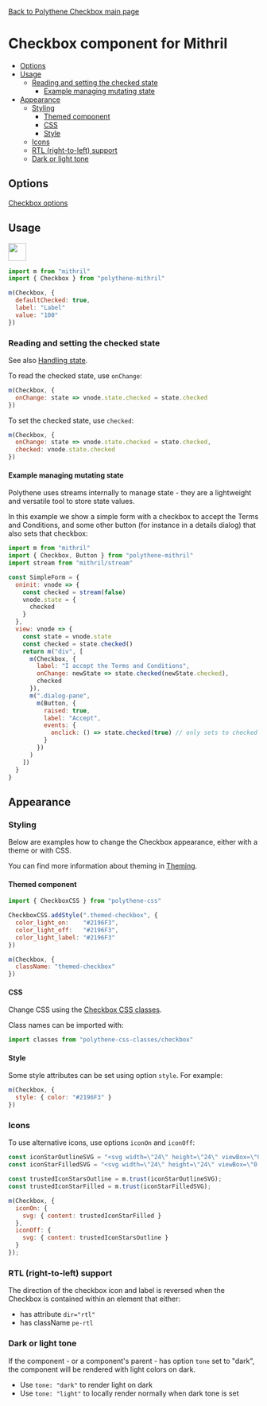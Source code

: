 [Back to Polythene Checkbox main page](../checkbox.md)

# Checkbox component for Mithril

<!-- MarkdownTOC autolink="true" autoanchor="true" bracket="round" levels="1,2,3" -->

- [Options](#options)
- [Usage](#usage)
  - [Reading and setting the checked state](#reading-and-setting-the-checked-state)
    - [Example managing mutating state](#example-managing-mutating-state)
- [Appearance](#appearance)
  - [Styling](#styling)
    - [Themed component](#themed-component)
    - [CSS](#css)
    - [Style](#style)
  - [Icons](#icons)
  - [RTL (right-to-left) support](#rtl-right-to-left-support)
  - [Dark or light tone](#dark-or-light-tone)

<!-- /MarkdownTOC -->


<a id="options"></a>
## Options

[Checkbox options](../checkbox.md)



<a id="usage"></a>
## Usage

<a href="https://flems.io/#0=N4Igxg9gdgzhA2BTEAucD4EMAONEBMQAaEGMAJw1QG0AGI2gXRIDMBLJGG0KTAW2RoAdAAsALn3jF0UMYlmoQAHnhsoAawAEI8ohYBeADohxY3CgD0FzOTEiAruTBIBsIQHM2d+wCMhbCGsYPDEYC2wEAE87eUQLRAAPfmxOCxYXGCEwYONNXXgjUjFIzhFERDFjAD5DKFqlMnI2bDFNGCdC03MrG28nF3lMz28-AKCQsIj4aLKoOJgxTCh8THhoOKmZ2IBaPi8dDnComLnd-ab4bYWllbW5oQArGGqlC0bmsRq6qAaKD7aOsYujBLNZbA5+ohXEN9r5-IFMMEKpNjrN5otlqt1kdpidENtsijcWiCcErhjbutHs8QFVXu8Wl96vg2AA3TRsfCFSgQSq014s1lVaR4JBgMQBWCKWgoWjbABsKAATABGEAAXyIPH4ghA1OkkFk8jEikNC00wE0AGEymB1D4IAkiJoAEqYNh4fAAIXsYjE0E06s0+k0mzxAG5ambWpabYg7Q6ElaAMrJwPB0Oo2Ip5OR75xhOOnNCTD4fDJ4pIAAUxiEMQE+AJtvtjuMzuAtU0mkga3IAH1VO5xH3oCgu13jABiFgsFUAdgALAu253uwgIP3B8OIDOxxOQNPZ4vl8RVz2NwO2EOxAPMD5EPAx1OZ-OlyuoF3z-2VuR1COoHu45TmAACsKoqvKSrvp+67fjYf47iwgGaMBYEQVBp4fmuvZ9j+f5YPej77oeLDGLU6oAJR5lG0DmmwhoVjYADyvqqHMyYAGoAOIZsYDSsu4mgAO6cnYRiGMYSrLhJIDaIgV7iOJknSbkrJsIgQleo6SkgLQmh6VJQi0AZC5GbQEm5PId5INsPiYHa7iUPYyw6XMQn6R5hnGZoXnmTJdLYJgdiaOw8AFBZB7GVFfm5KFlwQIFYBeJEOkqhFbRiJQ6j4iJ+BiRFtBCFBMkZVl+JsYgDwQGoOlOcs6VchFACymjgUIACcnULkQKogUIADM7ULv1AAymgABxFf18rdfOQjyjNo2aO1U0qrN-UDeN-VLX17W0ENPWFSBtAgUtKqFUq40HedQgqkq7VnSqHVdUQ8pGQ9SpzmNKobXO+2zYVd0Pd9k20FdANCMdp3faZc7youPUbf1W1nX1cNST1c7zYtLWqs9B0rVJSqfTDQjjWD3WTZBIFKvK31PZ113PeNJPLbde2U-NSo03TrX491hMLsTX2aFjC4gUuiMdfKwOaH140qgdSqFZ1W30-zmNFX9Z2TfOSsq+1autW9EuSz90uy3jjMC0VQufZoABaKEyRYdJvAJNQgHm0YcgxizkAAYhwSDltxvHKDAAnCaJIg6VJ6VlApYhxypslqRpWkJDpekmT5qcBUFIiaI1MlNXdrVYyTKq6+NPkqpcT0zdsWO0KNxNs1JlxY4r2zzSqI3l0qbOKxN839T5HcLvAfULvKmiw6N8tD6qABeEWu-SHvGNRUA+0xUA2ks7iIBmVYUcGVQWrUhhiD71xyBmHZYZ+zYEGOLCrHgq7qnmXa6GIjgPxP3HJodOQkxysigBAfAJ99CX2ASAtcsBWhgFfvgDM99EBZDQb-RB-9AGaD4DWEAgo2yaGoKuRBhDiGkMwlQkBloFglEQGOS0fAbCeCgFpP0EA+BPhACqXQfBchBk1JQ+hAADAs2V8BjgACTAFQfGGR6oJHiJARRIg6jxxEOkYmds2iQHQEPlAY+Y43KMQfnAjKQUsFKLtAQDMFjFhyGwcoggWjn70PsTIwxgYKLaMYFRcR6pv55h-tfXetFWh6MdAAFQgO4dwSBT7n2sQgu+LjYFXy8T4t+IVP6IDCauVc+DyBAPEWAscZ8L45KoT7PJ6CQyYLcQ4-AuCQFlI-EQ4wtDnQUK8SA3RzZ9F1PoV2AiD5+EjTvA+aC4zNDGJEEfFhmhnG2NqS0xpTiNKWLsWgzxCzuxoL8ZRQ59CekkLZPM8ZjDKyrLYRwtQCTsD8MEVCERgZznjKIW6D0BAfQ8KgAYwZ9DJlEWMAkpJSAbkLMQKyY0IIxlHK7NAZw9F1DVLSZfLZaCMwAEJGl+JAaE0FJKAlks0BSqhQSOmBmKVACJ3wfYAEFsDYEfquKpmganWIGUM4hQhKBCSEFAuQZD+WIMuZgMhCCqE6D0Pw4EoJegQmcFCQYHhYSjECGGEkMC+AQDCHsOwFwLCTgsD4xMsKQH+2PmIfhfYfBYA0GRUFmoUIgGTOUTQn8IBjgAApZjmCFDcmgmrnA4JobY1oRmOmLlCCAxhqXjiCd86htZhUSu0ZcusXgYXEE9QAET0Jgew8AUEnJAJonNgrIB8AiHMWQNqUISCrLEp0fib6WhgR-ctYhpH5MyvYE+pLxkpo0eItN4jc1ZsLZKgVtYJRiALc6YwMzCLJvTV2XN9bG3GhbTfYZyj9FdrEJacF0zZnwBEX4id4573Tq8bOiAQls2gtzcu1dxaPTWQIFu2ttY93rGbXQxBR721xs7ZS7txLW2Xs9RuuZYGjkshgH+2Rmhh1FMpV2Md9D71dkfTW59gq539MA3qL9RTC3GCtPYBYvDfbQAAx+utvD92ge3a249hZoPjNg7h1tMA2Ar1WcYBsbB7DCJQws+i0B96sLgyAyO7gxx8DrOQBjYgqzyagIxQOwcCCcS4oR+hYihNdj00xXcyKUWqfU5p7Tum-bMVYmoRAJmzNUPw+M3ziCzPEfTS+t987KN5pXTRtdIB97HJWaxqhu6OMgb5NxiD+8THH0C1OkjN8IOZtfe+xLgrqNkOMN6v0ahBIxGOe49BmCEtSvYw2lLh620dqhckxA2WvFPsXXqcj5Dwuldo16+5+BGv9ayMlptqXtEQY7dxic564M3wQ+u69LaQE317WWitg7MPYaW4gphSAlOWfHF+fhh5DbGTdSi+lQn-OTtBUFmdZHCthbY0u-NUXPVxLKA2SbOjmucbm6ChbUHjuCaOWt69V7N2yaoTt0t-aDtjiO8p7sWBggADkdT8PrAQJsJ7WwgDg89h92i3ukYKyK7A+I8LbH9HMIrTWfuRbKyAJD8AeV4Sw+sAJ1buNJZa7NtrvGWz8fod2zQ63uebdkpToj1OcvBY+-Txn8FmfrDZ1Nkb0Wi2-udY4qs-OWfdeBzu0HrWkc8cg6T6XyOVtCbh4RBHyHjsgLQxhjHWnEBe-HLttHaC-cjop3e1XvWSNTeFUIBn2wmcW71yDjn37IWA9N+bwXVuM16mA+Lu3kPHfQ5d7Dld8PEOK8Dyjvt+3Q9Yf94Hz8OOYD44EITzPjYrVk4j5SnrIC+uaEYORHeGnDXOR0-gCAYBpPGg8BUAAogMWQXpIgAEl8DEJ5HyTRmg2XYCoiKB88YJS0UUCBECKBToai1CAXgAhFBZGCAaaAcgFDCAT4aTKCB4-4nIKWAEASG-pQLzgANSaB-7AGyCgFQEAEsgQDQE-684ILsLkCcLbBIAsAOrzy0DYAJDhK1DH5ihn5ShoD9SygajMAgBsTqBcAoDUDaiP5oAmoHBSAkCOBSBoDKpWDOTYDqDuDTZ8AWCsEXAAACSoRkA0Ihka8AQgewUA+oJAxQDOigDIJo6ojA6oQAA" target="_blank"><img src="https://arthurclemens.github.io/assets/polythene/docs/try-out-green.gif" height="36" /></a>

```javascript
import m from "mithril"
import { Checkbox } from "polythene-mithril"

m(Checkbox, {
  defaultChecked: true,
  label: "Label"
  value: "100"
})
```



<a id="reading-and-setting-the-checked-state"></a>
### Reading and setting the checked state

See also [Handling state](../../handling-state.md).

To read the checked state, use `onChange`: 

```javascript
m(Checkbox, {
  onChange: state => vnode.state.checked = state.checked
})
```

To set the checked state, use `checked`: 

```javascript
m(Checkbox, {
  onChange: state => vnode.state.checked = state.checked,
  checked: vnode.state.checked
})
```



<a id="example-managing-mutating-state"></a>
#### Example managing mutating state

Polythene uses streams internally to manage state - they are a lightweight and versatile tool to store state values.

In this example we show a simple form with a checkbox to accept the Terms and Conditions, and some other button (for instance in a details dialog) that also sets that checkbox:

```javascript
import m from "mithril"
import { Checkbox, Button } from "polythene-mithril"
import stream from "mithril/stream"

const SimpleForm = {
  oninit: vnode => {
    const checked = stream(false)
    vnode.state = {
      checked
    }
  },
  view: vnode => {
    const state = vnode.state
    const checked = state.checked()
    return m("div", [
      m(Checkbox, {
        label: "I accept the Terms and Conditions",
        onChange: newState => state.checked(newState.checked),
        checked
      }),
      m(".dialog-pane",
        m(Button, {
          raised: true,
          label: "Accept",
          events: {
            onclick: () => state.checked(true) // only sets to checked
          }
        })
      )
    ])
  }
}
```



<a id="appearance"></a>
## Appearance


<a id="styling"></a>
### Styling

Below are examples how to change the Checkbox appearance, either with a theme or with CSS.

You can find more information about theming in [Theming](../../theming.md).

<a id="themed-component"></a>
#### Themed component

```javascript
import { CheckboxCSS } from "polythene-css"

CheckboxCSS.addStyle(".themed-checkbox", {
  color_light_on:    "#2196F3",
  color_light_off:   "#2196F3",
  color_light_label: "#2196F3"
})

m(Checkbox, {
  className: "themed-checkbox"
})
```

<a id="css"></a>
#### CSS

Change CSS using the [Checkbox CSS classes](../../../packages/polythene-css-classes/checkbox.js).

Class names can be imported with:

```javascript
import classes from "polythene-css-classes/checkbox"
```

<a id="style"></a>
#### Style

Some style attributes can be set using option `style`. For example:

```javascript
m(Checkbox, {
  style: { color: "#2196F3" }
})
```


<a id="icons"></a>
### Icons

To use alternative icons, use options `iconOn` and `iconOff`:

```javascript
const iconStarOutlineSVG = "<svg width=\"24\" height=\"24\" viewBox=\"0 0 24.00 24.00\" enable-background=\"new 0 0 24.00 24.00\"><path fill=\"#000000\" fill-opacity=\"1\" stroke-width=\"0.2\" stroke-linejoin=\"round\" d=\"M 11.9994,15.3943L 8.2364,17.6643L 9.2314,13.3833L 5.9094,10.5053L 10.2894,10.1293L 11.9994,6.09327L 13.7094,10.1293L 18.0894,10.5053L 14.7674,13.3833L 15.7624,17.6643M 21.9994,9.24227L 14.8084,8.62526L 11.9994,1.99827L 9.1904,8.62526L 1.9994,9.24227L 7.4544,13.9693L 5.8194,20.9983L 11.9994,17.2703L 18.1794,20.9983L 16.5444,13.9693L 21.9994,9.24227 Z \"/></svg>";
const iconStarFilledSVG = "<svg width=\"24\" height=\"24\" viewBox=\"0 0 24 24\"><path d=\"M12 17.27L18.18 21l-1.64-7.03L22 9.24l-7.19-.61L12 2 9.19 8.63 2 9.24l5.46 4.73L5.82 21z\"/></svg>";

const trustedIconStarsOutline = m.trust(iconStarOutlineSVG);
const trustedIconStarFilled = m.trust(iconStarFilledSVG);

m(Checkbox, {
  iconOn: {
    svg: { content: trustedIconStarFilled }
  },
  iconOff: {
    svg: { content: trustedIconStarsOutline }
  }
});
```


<a id="rtl-right-to-left-support"></a>
### RTL (right-to-left) support

The direction of the checkbox icon and label is reversed when the Checkbox is contained within an element that either:

* has attribute `dir="rtl"`
* has className `pe-rtl`

<a id="dark-or-light-tone"></a>
### Dark or light tone

If the component - or a component's parent - has option `tone` set to "dark", the component will be rendered with light colors on dark. 

* Use `tone: "dark"` to render light on dark
* Use `tone: "light"` to locally render normally when dark tone is set


